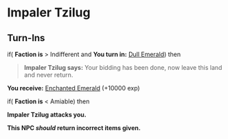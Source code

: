 # Impaler Tzilug

## Turn-Ins





if( **Faction is** > Indifferent and  **You turn in:** [Dull Emerald](/item/10634)) then


>**Impaler Tzilug says:** Your bidding has been done, now leave this land and never return.


 **You receive:**  [Enchanted Emerald](/item/10621) (+10000 exp)

if( **Faction is** < Amiable) then


**Impaler Tzilug attacks you.**

**This NPC *should* return incorrect items given.**
